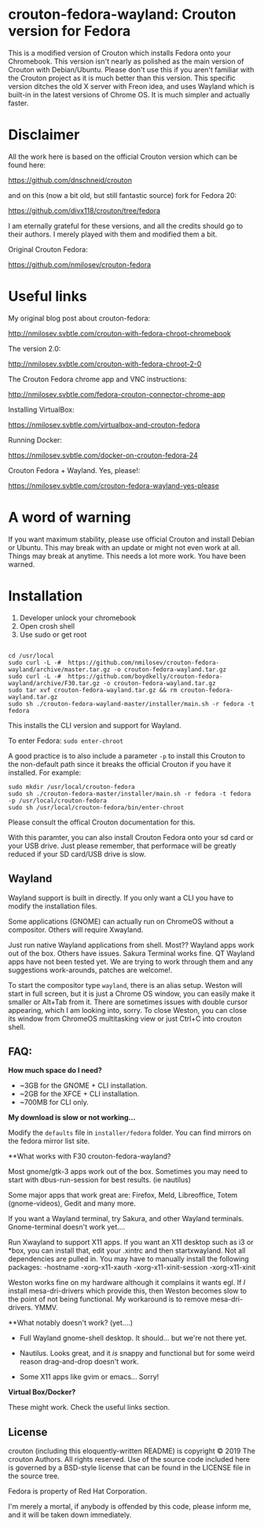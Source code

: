 crouton-fedora-wayland: Crouton version for Fedora
=================================================

This is a modified version of Crouton which installs Fedora onto your Chromebook.
This version isn't nearly as polished as the main version of Crouton with Debian/Ubuntu.
Please don't use this if you aren't familiar with the Crouton project as it is much better
than this version. This specific version ditches the old X server with Freon idea, and uses
Wayland which is built-in in the latest versions of Chrome OS. It is much simpler
and actually faster.

Disclaimer
=================================================

All the work here is based on the official Crouton version which can be found here:

https://github.com/dnschneid/crouton

and on this (now a bit old, but still fantastic source) fork for Fedora 20:

https://github.com/divx118/crouton/tree/fedora

I am eternally grateful for these versions, and all the credits should go to their authors.
I merely played with them and modified them a bit.

Original Crouton Fedora:

https://github.com/nmilosev/crouton-fedora

Useful links
=================================================

My original blog post about crouton-fedora:

http://nmilosev.svbtle.com/crouton-with-fedora-chroot-chromebook

The version 2.0:

http://nmilosev.svbtle.com/crouton-with-fedora-chroot-2-0

The Crouton Fedora chrome app and VNC instructions:

http://nmilosev.svbtle.com/fedora-crouton-connector-chrome-app

Installing VirtualBox:

https://nmilosev.svbtle.com/virtualbox-and-crouton-fedora

Running Docker:

https://nmilosev.svbtle.com/docker-on-crouton-fedora-24

Crouton Fedora + Wayland. Yes, please!:

https://nmilosev.svbtle.com/crouton-fedora-wayland-yes-please

A word of warning
=================================================

If you want maximum stability, please use official Crouton and install Debian or Ubuntu.
This may break with an update or might not even work at all. Things may break at anytime. 
This needs a lot more work. You have been warned.

Installation
=================================================

1. Developer unlock your chromebook
2. Open crosh shell
3. Use sudo or get root

```

cd /usr/local
sudo curl -L -#  https://github.com/nmilosev/crouton-fedora-wayland/archive/master.tar.gz -o crouton-fedora-wayland.tar.gz
sudo curl -L -#  https://github.com/boydkelly/crouton-fedora-wayland/archive/F30.tar.gz -o crouton-fedora-wayland.tar.gz
sudo tar xvf crouton-fedora-wayland.tar.gz && rm crouton-fedora-wayland.tar.gz
sudo sh ./crouton-fedora-wayland-master/installer/main.sh -r fedora -t fedora
```

This installs the CLI version and support for Wayland. 

To enter Fedora: ```sudo enter-chroot```

A good practice is to also include a parameter ```-p``` to install this Crouton to the non-default path since it breaks the official Crouton if you have it installed. For example:

```
sudo mkdir /usr/local/crouton-fedora
sudo sh ./crouton-fedora-master/installer/main.sh -r fedora -t fedora -p /usr/local/crouton-fedora
sudo sh /usr/local/crouton-fedora/bin/enter-chroot
```

Please consult the offical Crouton documentation for this.

With this paramter, you can also install Crouton Fedora onto your sd card or your USB drive. Just please remember, that performace will be greatly reduced if your SD card/USB drive is slow.

Wayland
---

Wayland support is built in directly. If you only want a CLI you have to modify the installation files. 

Some applications (GNOME) can actually run on ChromeOS without a compositor. Others will require Xwayland.  

Just run native Wayland applications from shell. Most?? Wayland apps work out of the box.  Others have issues.  Sakura Terminal works fine. QT Wayland apps have not been tested yet.  We are trying to work through them and any suggestions work-arounds, patches are welcome!.

To start the compositor type `wayland`, there is an alias setup. Weston will start in full screen, but it is just a Chrome OS window, you can easily make it smaller or Alt+Tab from it. There are sometimes issues with double cursor appearing, which I am looking into, sorry. To close Weston, you can close its window from ChromeOS multitasking view or just Ctrl+C into crouton shell.

FAQ:
---

**How much space do I need?**

- ~3GB for the GNOME + CLI installation.
- ~2GB for the XFCE + CLI installation.
- ~700MB for CLI only.

**My download is slow or not working...**

Modify the ```defaults``` file in ```installer/fedora``` folder. You can find mirrors on the fedora mirror list site.

**What works with F30 crouton-fedora-wayland?

Most gnome/gtk-3 apps work out of the box.  Sometimes you may need to start with dbus-run-session for best results.  (ie nautilus)

Some major apps that work great are:  Firefox, Meld, Libreoffice, Totem (gnome-videos), Gedit and many more.

If you want a Wayland terminal, try Sakura, and other Wayland terminals.  Gnome-terminal doesn't work yet....

Run Xwayland to support X11 apps.  If you want an X11 desktop such as i3 or *box, you can install that, edit your .xintrc and then startxwayland.  Not all dependencies are pulled in.  You may have to manually install the following packages:
-hostname
-xorg-x11-xauth
-xorg-x11-xinit-session
-xorg-x11-xinit

Weston works fine on my hardware although it complains it wants egl.  If *I* install mesa-dri-drivers which provide this, then Weston becomes slow to the point of not being functional.  My workaround is to remove mesa-dri-drivers.  YMMV.

**What notably doesn't work?  (yet....)

- Full Wayland gnome-shell desktop.  It should... but we're not there yet.

- Nautilus.  Looks great, and it *is* snappy and functional but for some weird reason drag-and-drop doesn't work.

- Some X11 apps like gvim or emacs... Sorry! 

**Virtual Box/Docker?**

These might work. Check the useful links section.

License
-------
crouton (including this eloquently-written README) is copyright &copy; 2019 The
crouton Authors. All rights reserved. Use of the source code included here is
governed by a BSD-style license that can be found in the LICENSE file in the
source tree.

Fedora is property of Red Hat Corporation.

I'm merely a mortal, if anybody is offended by this code, please inform me, and it will be taken down immediately.
